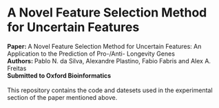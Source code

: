# A Novel Feature Selection Method for Uncertain Features

<b>Paper: </b>
A Novel Feature Selection Method for Uncertain Features: An Application to the Prediction of Pro-/Anti- Longevity Genes </br>
<b>Authors: </b>
Pablo N. da Silva, Alexandre Plastino, Fabio Fabris and Alex A. Freitas </br>
<b>Submitted to Oxford Bioinformatics</b> </br> </br>
This repository contains the code and datesets used in the experimental section of the paper mentioned above.
